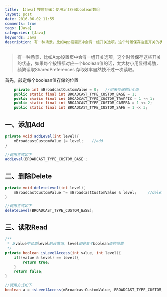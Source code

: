 ```yaml
---
title: 【Java】按位存储：使用int存储boolean数组
layout: post
date: 2016-06-02 11:55
comments: true
tags: [Java]
categories: [Java]
keywords: Java
description: 有一种场景，比如App设置页中会有一组开关选项，这个时候保存这些开关的状态，如果每个按钮都对应一个boolean值的话，太大材小用显得鸡肋，频繁读取SharedPreferences 存取效率自然快不过一次读取。
---
```


> 有一种场景，比如App设置页中会有一组开关选项，这个时候保存这些开关的状态，如果每个按钮都对应一个boolean值的话，太大材小用显得鸡肋，频繁读取SharedPreferences 存取效率自然快不过一次读取。


首先，敲定每个boolean值存储的位置
```java
	private int mBroadcastCustomValue = 0;   //用来存储的int值
	public static final int BROADCAST_TYPE_CUSTOM_BASE = 1;				//基础类播报
	public static final int BROADCAST_TYPE_CUSTOM_TRAFFIC = 1 << 1;		//实时路况
	public static final int BROADCAST_TYPE_CUSTOM_CAMERA = 1 << 2;		//摄像头限速播报
	public static final int BROADCAST_TYPE_CUSTOM_SAFE = 1 << 3;		//安全提醒类
```


## **一、添加Add**

```java
private void addLevel(int level){
	mBroadcastCustomValue |= level;    //add
}

//调用方式如下
addLevel(BROADCAST_TYPE_CUSTOM_BASE);
```

<!--more-->


## **二、删除Delete**

```java
private void deleteLevel(int level){
	mBroadcastCustomValue ^= mBroadcastCustomValue & level;	    //delete
}

//调用方式如下
deleteLevel(BROADCAST_TYPE_CUSTOM_BASE);
```


## **三、读取Read**

```java
/**
 * 从value中读取level的设置值，level即是某个boolean值的位置
 */
private boolean isLevelAccess(int value, int level){
	if((value & level) == level){
		return true;
	}
	return false;
}

//调用方式如下
boolean a = isLevelAccess(mBroadcastCustomValue, BROADCAST_TYPE_CUSTOM_BASE);
```
